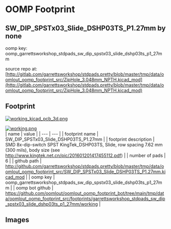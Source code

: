 # OOMP Footprint  
## SW_DIP_SPSTx03_Slide_DSHP03TS_P1.27mm  by none  
  
oomp key: oomp_garrettsworkshop_stdpads_sw_dip_spstx03_slide_dshp03ts_p1_27mm  
  
source repo at: [http://gitlab.com/garrettsworkshop/stdpads.pretty/blob/master/tmp/data/oomlout_oomp_footprint_src/ZipHole_3.048mm_NPTH.kicad_mod](http://gitlab.com/garrettsworkshop/stdpads.pretty/blob/master/tmp/data/oomlout_oomp_footprint_src/ZipHole_3.048mm_NPTH.kicad_mod)  
## Footprint  
  
[![working_kicad_pcb_3d.png](working_kicad_pcb_3d_600.png)](working_kicad_pcb_3d.png)  
  
[![working.png](working_600.png)](working.png)  
| name | value | 
| --- | --- | 
| footprint name | SW_DIP_SPSTx03_Slide_DSHP03TS_P1.27mm | 
| footprint description | SMD 8x-dip-switch SPST KingTek_DSHP03TS, Slide, row spacing 7.62 mm (300 mils), body size  (see http://www.kingtek.net.cn/pic/201601201417455112.pdf) | 
| number of pads | 6 | 
| github path | http://github.com/garrettsworkshop/stdpads.pretty/blob/master/tmp/data/oomlout_oomp_footprint_src/SW_DIP_SPSTx03_Slide_DSHP03TS_P1.27mm.kicad_mod | 
| oomp key | oomp_garrettsworkshop_stdpads_sw_dip_spstx03_slide_dshp03ts_p1_27mm | 
| oomp bot github | https://github.com/oomlout/oomlout_oomp_footprint_bot/tree/main/tmp/data/oomlout_oomp_footprint_src/footprints/garrettsworkshop_stdpads_sw_dip_spstx03_slide_dshp03ts_p1_27mm/working | 
## Images  
